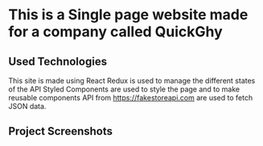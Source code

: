 # This is a Single page website made for a company called QuickGhy

## Used Technologies

This site is made using React
Redux is used to manage the different states of the API
Styled Components are used to style the page and to make reusable components
API from https://fakestoreapi.com are used to fetch JSON data.

## Project Screenshots
